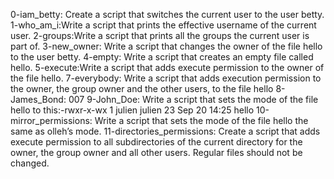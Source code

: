 0-iam_betty: Create a script that switches the current user to the user betty.
1-who_am_i:Write a script that prints the effective username of the current user.
2-groups:Write a script that prints all the groups the current user is part of.
3-new_owner: Write a script that changes the owner of the file hello to the user betty.
4-empty: Write a script that creates an empty file called hello.
5-execute:Write a script that adds execute permission to the owner of the file hello.
7-everybody: Write a script that adds execution permission to the owner, the group owner and the other users, to the file hello
8-James_Bond: 007
9-John_Doe: Write a script that sets the mode of the file hello to this:-rwxr-x-wx 1 julien julien 23 Sep 20 14:25 hello
 10-mirror_permissions: Write a script that sets the mode of the file hello the same as olleh’s mode.
 11-directories_permissions: Create a script that adds execute permission to all subdirectories of the current directory for the owner, the group owner and all other users. Regular files should not be changed.
